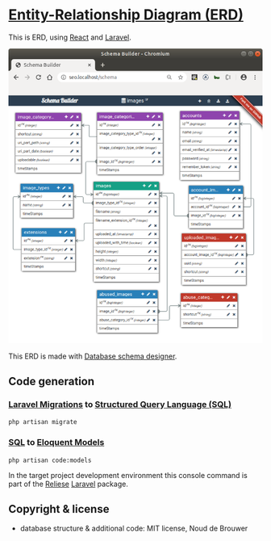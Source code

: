 # [Entity-Relationship Diagram (ERD)](https://en.wikipedia.org/wiki/Entity–relationship_model)

This is ERD, using [React](https://reactjs.org/) and [Laravel](https://laravel.com/).

![Google Structured data Entity-Relationship Diagram](./docs/erd.png?raw=true "Google Structured data Entity-Relationship Diagram")

This ERD is made with [Database schema designer](https://github.com/Agontuk/schema-designer).

## Code generation

### [Laravel Migrations](https://laravel.com/docs/master/migrations) to [Structured Query Language (SQL)](https://en.wikipedia.org/wiki/SQL)

```
php artisan migrate
```
### [SQL](https://en.wikipedia.org/wiki/SQL) to [Eloquent Models](https://laravel.com/docs/master/eloquent)

```
php artisan code:models
```
In the target project development environment this console command is part of the [Reliese](https://github.com/reliese/laravel) [Laravel](https://github.com/laravel/laravel) package.

## Copyright & license

- database structure & additional code: MIT license, Noud de Brouwer

